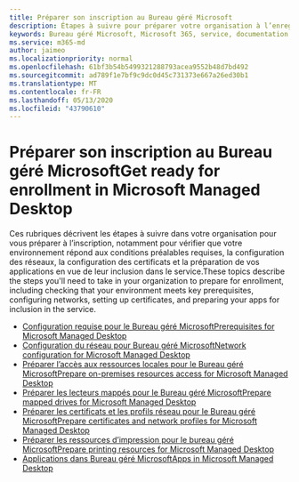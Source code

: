```yaml
---
title: Préparer son inscription au Bureau géré Microsoft
description: Étapes à suivre pour préparer votre organisation à l’enregistrement
keywords: Bureau géré Microsoft, Microsoft 365, service, documentation
ms.service: m365-md
author: jaimeo
ms.localizationpriority: normal
ms.openlocfilehash: 61bf3b54b5499321288793acea9552b48d7bd492
ms.sourcegitcommit: ad789f1e7bf9c9dc0d45c731373e667a26ed30b1
ms.translationtype: MT
ms.contentlocale: fr-FR
ms.lasthandoff: 05/13/2020
ms.locfileid: "43790610"
---
```

# <a name="get-ready-for-enrollment-in-microsoft-managed-desktop"></a><span data-ttu-id="b2b17-104">Préparer son inscription au Bureau géré Microsoft</span><span class="sxs-lookup"><span data-stu-id="b2b17-104">Get ready for enrollment in Microsoft Managed Desktop</span></span>

<span data-ttu-id="b2b17-105">Ces rubriques décrivent les étapes à suivre dans votre organisation pour vous préparer à l’inscription, notamment pour vérifier que votre environnement répond aux conditions préalables requises, la configuration des réseaux, la configuration des certificats et la préparation de vos applications en vue de leur inclusion dans le service.</span><span class="sxs-lookup"><span data-stu-id="b2b17-105">These topics describe the steps you'll need to take in your organization to prepare for enrollment, including checking that your environment meets key prerequisites, configuring networks, setting up certificates, and preparing your apps for inclusion in the service.</span></span>

- [<span data-ttu-id="b2b17-106">Configuration requise pour le Bureau géré Microsoft</span><span class="sxs-lookup"><span data-stu-id="b2b17-106">Prerequisites for Microsoft Managed Desktop</span></span>](prerequisites.md)
- [<span data-ttu-id="b2b17-107">Configuration du réseau pour Bureau géré Microsoft</span><span class="sxs-lookup"><span data-stu-id="b2b17-107">Network configuration for Microsoft Managed Desktop</span></span>](network.md)
- [<span data-ttu-id="b2b17-108">Préparer l’accès aux ressources locales pour le Bureau géré Microsoft</span><span class="sxs-lookup"><span data-stu-id="b2b17-108">Prepare on-premises resources access for Microsoft Managed Desktop</span></span>](network.md)
- [<span data-ttu-id="b2b17-109">Préparer les lecteurs mappés pour le Bureau géré Microsoft</span><span class="sxs-lookup"><span data-stu-id="b2b17-109">Prepare mapped drives for Microsoft Managed Desktop</span></span>](mapped-drives.md)
- [<span data-ttu-id="b2b17-110">Préparer les certificats et les profils réseau pour le Bureau géré Microsoft</span><span class="sxs-lookup"><span data-stu-id="b2b17-110">Prepare certificates and network profiles for Microsoft Managed Desktop</span></span>](certs-wifi-lan.md)
- [<span data-ttu-id="b2b17-111">Préparer les ressources d’impression pour le bureau géré Microsoft</span><span class="sxs-lookup"><span data-stu-id="b2b17-111">Prepare printing resources for Microsoft Managed Desktop</span></span>](printing.md)
- [<span data-ttu-id="b2b17-112">Applications dans Bureau géré Microsoft</span><span class="sxs-lookup"><span data-stu-id="b2b17-112">Apps in Microsoft Managed Desktop</span></span>](apps.md)

